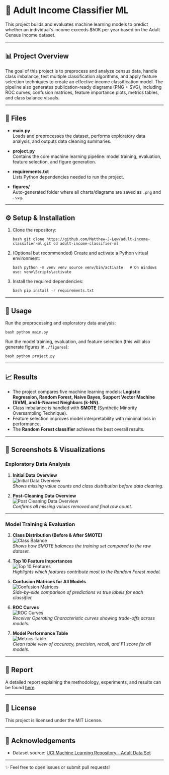 # 🤖 Adult Income Classifier ML

This project builds and evaluates machine learning models to predict whether an individual's income exceeds $50K per year based on the Adult Census Income dataset.

---

## 📊 Project Overview

The goal of this project is to preprocess and analyze census data, handle class imbalance, test multiple classification algorithms, and apply feature selection techniques to create an effective income classification model. The pipeline also generates publication-ready diagrams (PNG + SVG), including ROC curves, confusion matrices, feature importance plots, metrics tables, and class balance visuals.

---

## 📁 Files

- **main.py**  
  Loads and preprocesses the dataset, performs exploratory data analysis, and outputs data cleaning summaries.

- **project.py**  
  Contains the core machine learning pipeline: model training, evaluation, feature selection, and figure generation.

- **requirements.txt**  
  Lists Python dependencies needed to run the project.

- **figures/**  
  Auto-generated folder where all charts/diagrams are saved as `.png` and `.svg`.

---

## ⚙️ Setup & Installation

1. Clone the repository:

   `bash
   git clone https://github.com/Matthew-J-Lew/adult-income-classifier-ml.git
   cd adult-income-classifier-ml
   `

2. (Optional but recommended) Create and activate a Python virtual environment:

   `bash
   python -m venv venv
   source venv/bin/activate   # On Windows use: venv\Scripts\activate
   `

3. Install the required dependencies:

   `bash
   pip install -r requirements.txt
   `

---

## 🚀 Usage

Run the preprocessing and exploratory data analysis:

`bash
python main.py
`

Run the model training, evaluation, and feature selection (this will also generate figures in `./figures`):

`bash
python project.py
`

---

## 📈 Results

- The project compares five machine learning models: **Logistic Regression, Random Forest, Naive Bayes, Support Vector Machine (SVM), and k-Nearest Neighbors (k-NN).**
- Class imbalance is handled with **SMOTE** (Synthetic Minority Oversampling Technique).
- Feature selection improves model interpretability with minimal loss in performance.
- The **Random Forest classifier** achieves the best overall results.

---

## 📸 Screenshots & Visualizations

### Exploratory Data Analysis

1. **Initial Data Overview**  
![Initial Data Overview](screenshots/initial_data_overview.png)  
*Shows missing value counts and class distribution before data cleaning.*

2. **Post-Cleaning Data Overview**  
![Post Cleaning Data Overview](screenshots/post_cleaning_data_overview.png)  
*Confirms all missing values removed and final row count.*

---

### Model Training & Evaluation

3. **Class Distribution (Before & After SMOTE)**  
![Class Balance](figures/class_balance_before_after.png)  
*Shows how SMOTE balances the training set compared to the raw dataset.*

4. **Top 10 Feature Importances**  
![Top 10 Features](figures/feature_importance_top10_rf.png)  
*Highlights which features contribute most to the Random Forest model.*

5. **Confusion Matrices for All Models**  
![Confusion Matrices](figures/cm_grid.png)  
*Side-by-side comparison of predictions vs true labels for each classifier.*

6. **ROC Curves**  
![ROC Curves](figures/roc_curves.png)  
*Receiver Operating Characteristic curves showing trade-offs across models.*

7. **Model Performance Table**  
![Metrics Table](figures/metrics_table.png)  
*Clean table view of accuracy, precision, recall, and F1 score for all models.*

---

## 📄 Report

A detailed report explaining the methodology, experiments, and results can be found [here](docs/report.pdf).

---

## 📜 License
This project is licensed under the MIT License.

---

## 🙏 Acknowledgements
- Dataset source: [UCI Machine Learning Repository - Adult Data Set](https://archive.ics.uci.edu/ml/datasets/adult)

---

✨ Feel free to open issues or submit pull requests!
